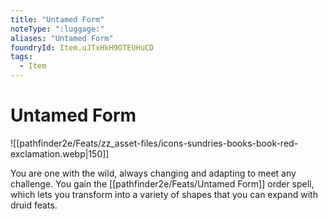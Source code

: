 ```yaml
---
title: "Untamed Form"
noteType: ":luggage:"
aliases: "Untamed Form"
foundryId: Item.uJTxHkH9OTEUHuCD
tags:
  - Item
---
```


# Untamed Form
![[pathfinder2e/Feats/zz_asset-files/icons-sundries-books-book-red-exclamation.webp|150]]

You are one with the wild, always changing and adapting to meet any challenge. You gain the [[pathfinder2e/Feats/Untamed Form]] order spell, which lets you transform into a variety of shapes that you can expand with druid feats.
